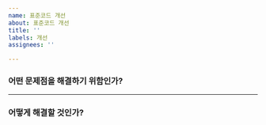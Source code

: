 ```yaml
---
name: 표준코드 개선
about: 표준코드 개선
title: ''
labels: 개선
assignees: ''

---
```


### 어떤 문제점을 해결하기 위함인가?


---

### 어떻게 해결할 것인가?
